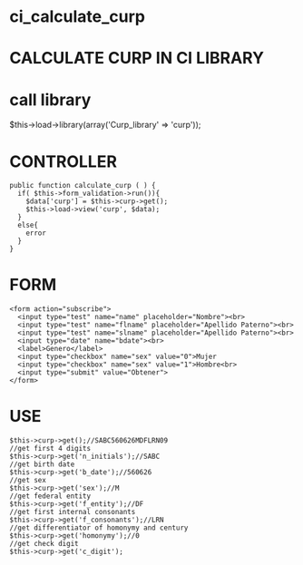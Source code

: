 # ci_calculate_curp

# CALCULATE CURP IN CI LIBRARY

# call library
$this->load->library(array('Curp_library' => 'curp'));

# CONTROLLER
    public function calculate_curp ( ) {
      if( $this->form_validation->run()){
        $data['curp'] = $this->curp->get();
        $this->load->view('curp', $data);
      }
      else{
        error
      }
    }

# FORM
    <form action="subscribe">
      <input type="test" name="name" placeholder="Nombre"><br>
      <input type="test" name="flname" placeholder="Apellido Paterno"><br>
      <input type="test" name="slname" placeholder="Apellido Paterno"><br>
      <input type="date" name="bdate"><br>
      <label>Genero</label>
      <input type="checkbox" name="sex" value="0">Mujer
      <input type="checkbox" name="sex" value="1">Hombre<br>
      <input type="submit" value="Obtener">
    </form>

# USE
    $this->curp->get();//SABC560626MDFLRN09
    //get first 4 digits
    $this->curp->get('n_initials');//SABC
    //get birth date
    $this->curp->get('b_date');//560626
    //get sex
    $this->curp->get('sex');//M
    //get federal entity
    $this->curp->get('f_entity');//DF
    //get first internal consonants
    $this->curp->get('f_consonants');//LRN
    //get differentiator of homonymy and century
    $this->curp->get('homonymy');//0
    //get check digit
    $this->curp->get('c_digit');

